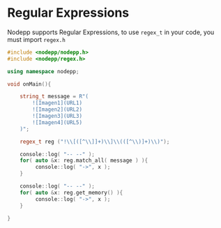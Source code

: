 # Regular Expressions

Nodepp supports Regular Expressions, to use `regex_t` in your code, you must import `regex.h`

```cpp
#include <nodepp/nodepp.h>
#include <nodepp/regex.h>

using namespace nodepp;

void onMain(){

    string_t message = R"(
        ![Imagen1](URL1)
        ![Imagen2](URL2)
        ![Imagen3](URL3)
        ![Imagen4](URL5)
    )";

    regex_t reg ("!\\[([^\\]]+)\\]\\(([^\\)]+)\\)");

    console::log( "-- --" );
    for( auto &x: reg.match_all( message ) ){
         console::log( "->", x );
    }

    console::log( "-- --" );
    for( auto &x: reg.get_memory() ){
         console::log( "->", x );
    }

}
```